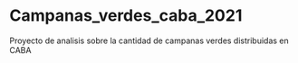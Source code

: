 # Campanas_verdes_caba_2021
Proyecto de analisis sobre la cantidad de campanas verdes distribuidas en CABA
